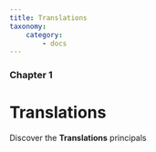 ```yaml
---
title: Translations
taxonomy:
    category:
        - docs
---
```


### Chapter 1

# Translations

Discover the **Translations** principals
